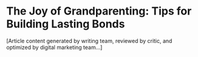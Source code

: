 # The Joy of Grandparenting: Tips for Building Lasting Bonds

[Article content generated by writing team, reviewed by critic, and optimized by digital marketing team...]